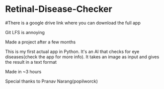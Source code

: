 # Retinal-Disease-Checker

#There is a google drive link where you can download the full app

Git LFS is annoying

Made a project after a few months

This is my first actual app in Python. 
It's an AI that checks for eye diseases(check the app for more info). 
It takes an image as input and gives the result in a text format

Made in ~3 hours

Special thanks to Pranav Narang(popilworck)
